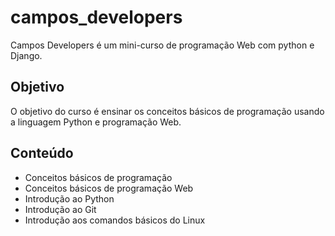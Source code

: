 # campos_developers

Campos Developers é um mini-curso de programação Web com python e Django.

## Objetivo

O objetivo do curso é ensinar os conceitos básicos de programação usando a linguagem Python e programação Web.

## Conteúdo

- Conceitos básicos de programação
- Conceitos básicos de programação Web
- Introdução ao Python
- Introdução ao Git
- Introdução aos comandos básicos do Linux
